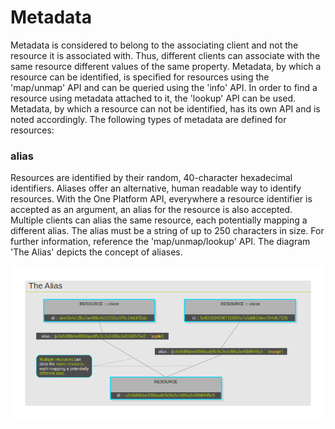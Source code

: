 Metadata
========

Metadata is considered to belong to the associating client and not the
resource it is associated with. Thus, different clients can associate
with the same resource different values of the same property. Metadata,
by which a resource can be identified, is specified for resources using
the 'map/unmap' API and can be queried using the 'info' API. In order to
find a resource using metadata attached to it, the 'lookup' API can be
used. Metadata, by which a resource can not be identified, has its own
API and is noted accordingly. The following types of metadata are
defined for resources:

### alias

Resources are identified by their random, 40-character hexadecimal
identifiers. Aliases offer an alternative, human readable way to
identify resources. With the One Platform API, everywhere a resource
identifier is accepted as an argument, an alias for the resource is also
accepted. Multiple clients can alias the same resource, each potentially
mapping a different alias. The alias must be a string of up to 250
characters in size. For further information, reference the
'map/unmap/lookup' API. The diagram 'The Alias' depicts the concept of
aliases.

![](alias.png)

